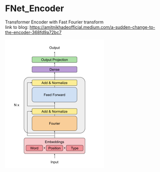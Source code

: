 # FNet_Encoder
Transformer Encoder with Fast Fourier transform <br />
link to blog: https://amitnikhadeofficial.medium.com/a-sudden-change-to-the-encoder-368fd9a72bc7

<img src="https://github.com/AmitNikhade/FNet_Encoder/blob/main/FNet.png" alt="Model Architecture"/>
